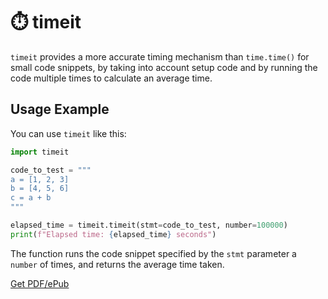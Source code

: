 # ⏱️ timeit

`timeit` provides a more accurate timing mechanism than `time.time()` for small code snippets, by taking into account setup code and by running the code multiple times to calculate an average time.

## Usage Example

You can use `timeit` like this:

```python
import timeit

code_to_test = """
a = [1, 2, 3]
b = [4, 5, 6]
c = a + b
"""

elapsed_time = timeit.timeit(stmt=code_to_test, number=100000)
print(f"Elapsed time: {elapsed_time} seconds")
```

The function runs the code snippet specified by the `stmt` parameter a `number` of times, and returns the average time taken.


[Get PDF/ePub](https://makepythonfaster.gumroad.com/l/get)
